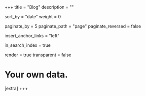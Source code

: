 +++
title = "Blog"
description = ""

sort_by = "date"
weight = 0

paginate_by = 5
paginate_path = "page"
paginate_reversed = false

insert_anchor_links = "left"

in_search_index = true

render = true
transparent = false

# Your own data.
[extra]
+++